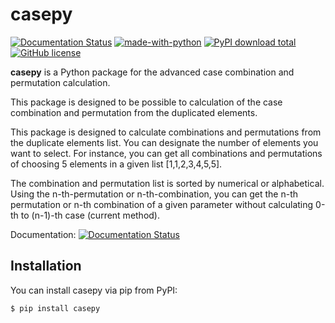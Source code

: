 # casepy

[![Documentation
Status](https://readthedocs.org/projects/casepy/badge/?version=latest)](http://casepy.readthedocs.io/?badge=latest)
[![made-with-python](https://img.shields.io/badge/Made%20with-Python-1f425f.svg)](https://www.python.org/)
[![PyPI download
total](https://img.shields.io/pypi/dm/casepy.svg)](https://pypi.org/project/casepy/)
[![GitHub
license](https://img.shields.io/github/license/Naereen/StrapDown.js.svg)](https://github.com/Naereen/StrapDown.js/blob/master/LICENSE)

**casepy** is a Python package for the advanced case combination and
permutation calculation.

This package is designed to be possible to calculation of the case
combination and permutation from the duplicated elements.

This package is designed to calculate combinations and permutations from
the duplicate elements list. You can designate the number of elements
you want to select. For instance, you can get all combinations and
permutations of choosing 5 elements in a given list \[1,1,2,3,4,5,5\].

The combination and permutation list is sorted by numerical or
alphabetical. Using the n-th-permutation or n-th-combination, you can
get the n-th permutation or n-th combination of a given parameter
without calculating 0-th to (n-1)-th case (current method).

Documentation: [![Documentation
Status](https://readthedocs.org/projects/casepy/badge/?version=latest)](http://casepy.readthedocs.io/?badge=latest)

## Installation

You can install casepy via pip from PyPI:

``` console
$ pip install casepy
```
